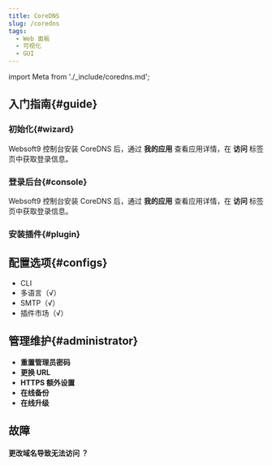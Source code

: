 ```yaml
---
title: CoreDNS
slug: /coredns
tags:
  - Web 面板
  - 可视化
  - GUI
---
```


import Meta from './_include/coredns.md';

<Meta name="meta" />

## 入门指南{#guide}

### 初始化{#wizard}

Websoft9 控制台安装 CoreDNS 后，通过 **我的应用** 查看应用详情，在 **访问** 标签页中获取登录信息。  

### 登录后台{#console}

Websoft9 控制台安装 CoreDNS 后，通过 **我的应用** 查看应用详情，在 **访问** 标签页中获取登录信息。  

### 安装插件{#plugin}

## 配置选项{#configs}

- CLI
- 多语言（√）
- SMTP（√）
- 插件市场（√）

## 管理维护{#administrator}

- **重置管理员密码**
- **更换 URL**
- **HTTPS 额外设置**
- **在线备份**
- **在线升级**

## 故障

#### 更改域名导致无法访问 ？